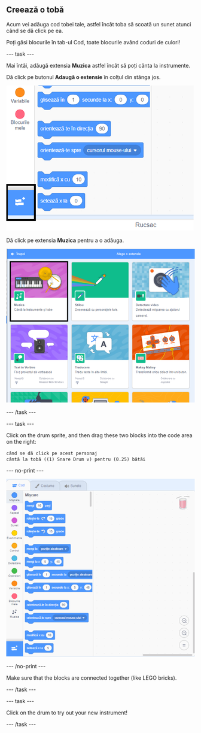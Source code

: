 ## Creează o tobă

Acum vei adăuga cod tobei tale, astfel încât toba să scoată un sunet atunci când se dă click pe ea.

Poți găsi blocurile în tab-ul Cod, toate blocurile având coduri de culori!

\--- task \---

Mai întâi, adăugă extensia **Muzica** astfel încât să poți cânta la instrumente.

Dă click pe butonul **Adaugă o extensie** în colțul din stânga jos.

![butonul de adaugă extensie evidențiat](images/add-extension-annotated.png)

Dă click pe extensia **Muzica** pentru a o adăuga.

![extensie muzică evidențiată](images/click-music-annotated.png)

\--- /task \---

\--- task \---

Click on the drum sprite, and then drag these two blocks into the code area on the right:

```blocks3
când se dă click pe acest personaj
cântă la tobă ((1) Snare Drum v) pentru (0.25) bătăi
```

\--- no-print \---

![screenshot](images/connect-block.gif)

\--- /no-print \---

Make sure that the blocks are connected together (like LEGO bricks).

\--- /task \---

\--- task \---

Click on the drum to try out your new instrument!

\--- /task \---